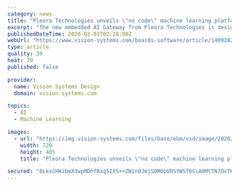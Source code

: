 ```yaml
---
category: news
title: "Pleora Technologies unveils \"no code\" machine learning platform"
excerpt: "The new embedded AI Gateway from Pleora Technologies is designed to simplify the deployment of advanced machine learning capabilities and improve the reliability and lower the cost of visual quality inspection. The AI Gateway offers plug-in machine learning skills for classification, sorting, and defect detection, and the ability to train and ..."
publishedDateTime: 2020-02-01T02:28:00Z
webUrl: "https://www.vision-systems.com/boards-software/article/14092829/machine-learning-ai-gateway-platform-introduced-by-pleora-technologies"
type: article
quality: 39
heat: 39
published: false

provider:
  name: Vision Systems Design
  domain: vision-systems.com

topics:
  - AI
  - Machine Learning

images:
  - url: "https://img.vision-systems.com/files/base/ebm/vsd/image/2020/01/machine_learning_AI_Gateway_Pleora_Technologies.5e3443ace9a49.png?auto=format&fit=max&w=1200"
    width: 720
    height: 405
    title: "Pleora Technologies unveils \"no code\" machine learning platform"

secured: "8LksCHHibmX3wpMDhfRxq5IXS++ZWin0JmjSOMUpUhSYWSf6SiA0MtTN7OvTKkor57Y6CmxVQEvDwOdk9A2l4VFNHDURPkNpzwb0ob2Mf5Ol+hdMamcWIcsCK1ybYZ0tfmgsm7fXB80eCsDGujvqebHrts+GcqIEa7yspgsTVlSJwLne8kvuf6+tysyPGU+asqPOxWBNr8HgC4QURvZk2bfCo73GFHJ7ARQ60APDAOMtEmx4uTT/yu1pSQ/H2JHe9+z9SeAkU9YVho+nurm9uRWwy3AruQrqCmSzjTWQvJ+PfyWSZ6iqE73jAuue5mkzInrfCEvtOO7m+FZGyRZe2AFKOODVkdRciRj3IwHux0iSjLnlYEPNTUN1Cm9dbkO0HqpMnTUypbzkH591N4Oa8BOw4vUf15ku381/8GX5Yx0a7htxzB9ICvUyhe13FEhHvxYHFkjfDwAWphSg2nw/x3nx8nnyCeXowoojMQlTcj0=;nBSkq1ocqVrBpSyj1HXyng=="
---
```


